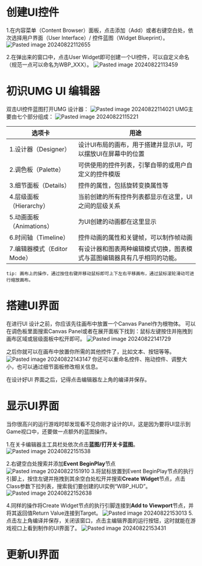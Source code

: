 
# 创建UI控件

1.在内容菜单（Content Browser）面板，点击添加（Add）或者右键空白处，依次选择用户界面（User Interface）/ 控件蓝图（Widget Blueprint）。
![Pasted image 20240822112655](https://zhouyingwiki-1329003762.cos.ap-guangzhou.myqcloud.com/wiki-pictures/Pasted%20image%2020240822112655.png)

2.在弹出来的窗口中，点击User Widget即可创建一个UI控件，可以自定义命名（规范一点可以命名为WBP_XXX）。
![Pasted image 20240822113459](https://zhouyingwiki-1329003762.cos.ap-guangzhou.myqcloud.com/wiki-pictures/Pasted%20image%2020240822113459.png)

# 初识UMG UI 编辑器

双击UI控件蓝图打开UMG 设计器：
![Pasted image 20240822114021](https://zhouyingwiki-1329003762.cos.ap-guangzhou.myqcloud.com/wiki-pictures/Pasted%20image%2020240822114021.png)
UMG主要由七个部分组成：
![Pasted image 20240822115221](https://zhouyingwiki-1329003762.cos.ap-guangzhou.myqcloud.com/wiki-pictures/Pasted%20image%2020240822115221.png)

| 选项卡                  | 用途                                   |
| -------------------- | ------------------------------------ |
| 1.设计器（Designer）      | 设计UI布局的画布，用于搭建并显示UI，可以摆放UI在屏幕中的位置    |
| 2.调色板（Palette）       | 可供使用的控件列表，引擎自带的或用户自定义的控件模版           |
| 3.细节面板（Details）      | 控件的属性，包括旋转变换属性等                      |
| 4.层级面板（Hierarchy）    | 当前创建的所有控件列表都显示在这里，UI之间的层级关系          |
| 5.动画面板（Animations）   | 为UI创建的动画都在这里显示                       |
| 6.时间轴（Timeline）      | 控件动画的属性和关键帧，可以制作帧动画                  |
| 7.编辑器模式（Editor Mode） | 有设计器和图表两种编辑模式切换，图表模式与蓝图编辑器具有几乎相同的功能。 |
	tip: 画布上的操作，通过按住右键并移动鼠标即可上下左右平移画布，通过鼠标滚轮滑动可进行缩放画布。

# 搭建UI界面

在进行UI 设计之前，你应该先往画布中放置一个Canvas Panel作为根物体。
可以在调色板里面搜索Canvas Panel或者在展开面板下找到：鼠标左键按住并拖拽到画布区域或层级面板中松开即可。
![Pasted image 20240822141729](https://zhouyingwiki-1329003762.cos.ap-guangzhou.myqcloud.com/wiki-pictures/Pasted%20image%2020240822141729.png)

之后你就可以在画布中放置你所需的其他控件了，比如文本、按钮等等。
![Pasted image 20240822143147](https://zhouyingwiki-1329003762.cos.ap-guangzhou.myqcloud.com/wiki-pictures/Pasted%20image%2020240822143147.png)
你还可以重命名控件、拖动控件、调整大小，也可以通过细节面板修改相关信息。

在设计好UI 界面之后，记得点击编辑器左上角的编译并保存。
# 显示UI界面

当你很高兴的运行游戏时却发现看不见你刚才设计的UI，这是因为要将UI显示到Game视口中，还要做一点额外的蓝图操作。

1.在关卡编辑器主工具栏处依次点击**蓝图/打开关卡蓝图**。
![Pasted image 20240822151538](https://zhouyingwiki-1329003762.cos.ap-guangzhou.myqcloud.com/wiki-pictures/Pasted%20image%2020240822151538.png)

2.右键空白处搜索并添加**Event BeginPlay**节点
![Pasted image 20240822151910](https://zhouyingwiki-1329003762.cos.ap-guangzhou.myqcloud.com/wiki-pictures/Pasted%20image%2020240822151910.png)
3.将鼠标放置到Event BeginPlay节点的执行引脚上，按住左键并拖拽到其余空白处松开并搜索**Create Widget**节点，点击Class参数下拉列表，搜索我们要创建的UI实例“WBP_HUD”。
![Pasted image 20240822152638](https://zhouyingwiki-1329003762.cos.ap-guangzhou.myqcloud.com/wiki-pictures/Pasted%20image%2020240822152638.png)

4.同样的操作将Create Widget节点的执行引脚连接到**Add to Viewport**节点，并将其返回值Return Value连接到Target。
![Pasted image 20240822153013](https://zhouyingwiki-1329003762.cos.ap-guangzhou.myqcloud.com/wiki-pictures/Pasted%20image%2020240822153013.png)
5.点击左上角编译并保存，关闭该窗口，点击主编辑界面的运行按钮，这时就能在游戏视口上看到制作的UI界面了。
![Pasted image 20240822153431](https://zhouyingwiki-1329003762.cos.ap-guangzhou.myqcloud.com/wiki-pictures/Pasted%20image%2020240822153431.png)
# 更新UI界面

